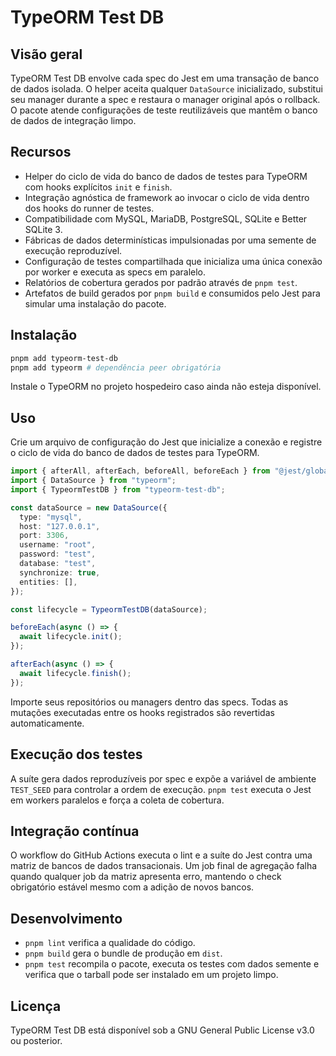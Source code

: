 # TypeORM Test DB

## Visão geral

TypeORM Test DB envolve cada spec do Jest em uma transação de banco de dados isolada. O helper aceita qualquer `DataSource` inicializado, substitui seu manager durante a spec e restaura o manager original após o rollback. O pacote atende configurações de teste reutilizáveis que mantêm o banco de dados de integração limpo.

## Recursos

- Helper do ciclo de vida do banco de dados de testes para TypeORM com hooks explícitos `init` e `finish`.
- Integração agnóstica de framework ao invocar o ciclo de vida dentro dos hooks do runner de testes.
- Compatibilidade com MySQL, MariaDB, PostgreSQL, SQLite e Better SQLite 3.
- Fábricas de dados determinísticas impulsionadas por uma semente de execução reproduzível.
- Configuração de testes compartilhada que inicializa uma única conexão por worker e executa as specs em paralelo.
- Relatórios de cobertura gerados por padrão através de `pnpm test`.
- Artefatos de build gerados por `pnpm build` e consumidos pelo Jest para simular uma instalação do pacote.

## Instalação

```bash
pnpm add typeorm-test-db
pnpm add typeorm # dependência peer obrigatória
```

Instale o TypeORM no projeto hospedeiro caso ainda não esteja disponível.

## Uso

Crie um arquivo de configuração do Jest que inicialize a conexão e registre o ciclo de vida do banco de dados de testes para TypeORM.

```typescript
import { afterAll, afterEach, beforeAll, beforeEach } from "@jest/globals";
import { DataSource } from "typeorm";
import { TypeormTestDB } from "typeorm-test-db";

const dataSource = new DataSource({
  type: "mysql",
  host: "127.0.0.1",
  port: 3306,
  username: "root",
  password: "test",
  database: "test",
  synchronize: true,
  entities: [],
});

const lifecycle = TypeormTestDB(dataSource);

beforeEach(async () => {
  await lifecycle.init();
});

afterEach(async () => {
  await lifecycle.finish();
});
```

Importe seus repositórios ou managers dentro das specs. Todas as mutações executadas entre os hooks registrados são revertidas automaticamente.

## Execução dos testes

A suíte gera dados reproduzíveis por spec e expõe a variável de ambiente `TEST_SEED` para controlar a ordem de execução. `pnpm test` executa o Jest em workers paralelos e força a coleta de cobertura.

## Integração contínua

O workflow do GitHub Actions executa o lint e a suíte do Jest contra uma matriz de bancos de dados transacionais. Um job final de agregação falha quando qualquer job da matriz apresenta erro, mantendo o check obrigatório estável mesmo com a adição de novos bancos.

## Desenvolvimento

- `pnpm lint` verifica a qualidade do código.
- `pnpm build` gera o bundle de produção em `dist`.
- `pnpm test` recompila o pacote, executa os testes com dados semente e verifica que o tarball pode ser instalado em um projeto limpo.

## Licença

TypeORM Test DB está disponível sob a GNU General Public License v3.0 ou posterior.
